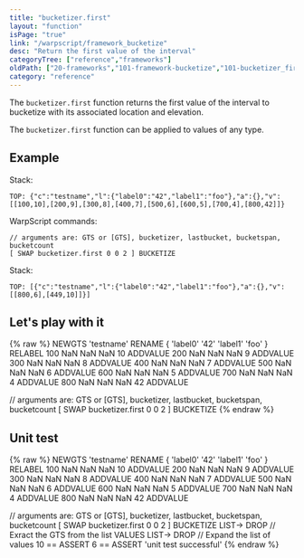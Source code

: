 ```yaml
---
title: "bucketizer.first"
layout: "function"
isPage: "true"
link: "/warpscript/framework_bucketize"
desc: "Return the first value of the interval"
categoryTree: ["reference","frameworks"]
oldPath: ["20-frameworks","101-framework-bucketize","101-bucketizer_first.html.md"]
category: "reference"
---
```




The `bucketizer.first` function returns the first value of the interval to bucketize with its associated location and elevation.

The `bucketizer.first` function can be applied to values of any type.


## Example ##

Stack: 

    TOP: {"c":"testname","l":{"label0":"42","label1":"foo"},"a":{},"v":[[100,10],[200,9],[300,8],[400,7],[500,6],[600,5],[700,4],[800,42]]}

WarpScript commands:

    // arguments are: GTS or [GTS], bucketizer, lastbucket, bucketspan, bucketcount
    [ SWAP bucketizer.first 0 0 2 ] BUCKETIZE

Stack: 

    TOP: [{"c":"testname","l":{"label0":"42","label1":"foo"},"a":{},"v":[[800,6],[449,10]]}]


## Let's play with it ##

{% raw %}
<warp10-warpscript-widget>NEWGTS 
'testname'
RENAME
{ 'label0' '42' 'label1' 'foo' }
RELABEL
100  NaN NaN NaN 10 ADDVALUE
200  NaN NaN NaN  9 ADDVALUE
300  NaN NaN NaN  8 ADDVALUE
400  NaN NaN NaN  7 ADDVALUE
500  NaN NaN NaN  6 ADDVALUE
600  NaN NaN NaN  5 ADDVALUE
700  NaN NaN NaN  4 ADDVALUE
800  NaN NaN NaN 42 ADDVALUE

// arguments are: GTS or [GTS], bucketizer, lastbucket, bucketspan, bucketcount
[ SWAP bucketizer.first 0 0 2 ] BUCKETIZE
</warp10-warpscript-widget>
{% endraw %}    


## Unit test ##

{% raw %}
<warp10-warpscript-widget>NEWGTS 
'testname'
RENAME
{ 'label0' '42' 'label1' 'foo' }
RELABEL
100  NaN NaN NaN 10 ADDVALUE
200  NaN NaN NaN  9 ADDVALUE
300  NaN NaN NaN  8 ADDVALUE
400  NaN NaN NaN  7 ADDVALUE
500  NaN NaN NaN  6 ADDVALUE
600  NaN NaN NaN  5 ADDVALUE
700  NaN NaN NaN  4 ADDVALUE
800  NaN NaN NaN 42 ADDVALUE

// arguments are: GTS or [GTS], bucketizer, lastbucket, bucketspan, bucketcount
[ SWAP bucketizer.first 0 0 2 ] BUCKETIZE
LIST-> DROP           // Exract the GTS from the list
VALUES LIST-> DROP    // Expand the list of values
10 == ASSERT  6 == ASSERT
'unit test successful'
</warp10-warpscript-widget>
{% endraw %}     